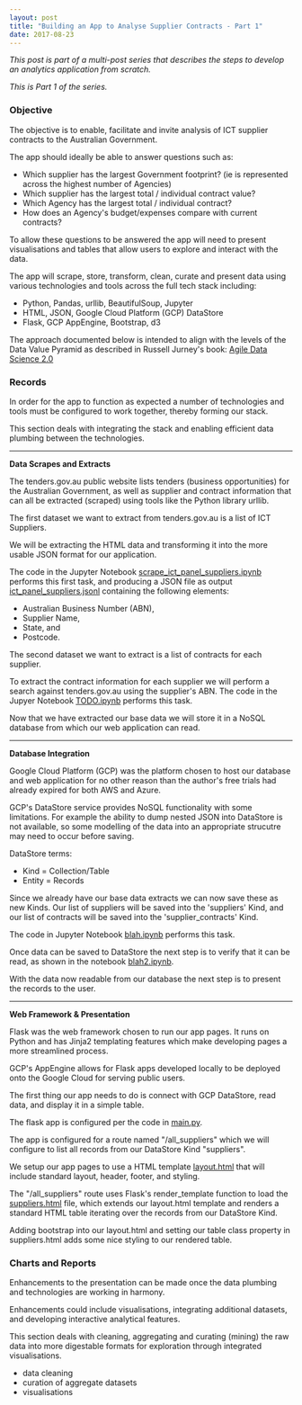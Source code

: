 ```yaml
---
layout: post
title: "Building an App to Analyse Supplier Contracts - Part 1"
date: 2017-08-23
---
```


*This post is part of a multi-post series that describes the steps to develop an analytics application from scratch.*

*This is Part 1 of the series.*


### Objective

The objective is to enable, facilitate and invite analysis of ICT supplier contracts to the Australian Government.

The app should ideally be able to answer questions such as:
- Which supplier has the largest Government footprint? (ie is represented across the highest number of Agencies)
- Which supplier has the largest total / individual contract value?
- Which Agency has the largest total / individual contract?
- How does an Agency's budget/expenses compare with current contracts?

To allow these questions to be answered the app will need to present visualisations and tables that allow users to explore and interact with the data.

The app will scrape, store, transform, clean, curate and present data using various technologies and tools across the full tech stack including: 
- Python, Pandas, urllib, BeautifulSoup, Jupyter
- HTML, JSON, Google Cloud Platform (GCP) DataStore
- Flask, GCP AppEngine, Bootstrap, d3

The approach documented below is intended to align with the levels of the Data Value Pyramid as described in Russell Jurney's book: [Agile Data Science 2.0](http://shop.oreilly.com/product/0636920051619.do)



### Records

In order for the app to function as expected a number of technologies and tools must be configured to work together, thereby forming our stack.

This section deals with integrating the stack and enabling efficient data plumbing between the technologies.


---
**Data Scrapes and Extracts**

The tenders.gov.au public website lists tenders (business opportunities) for the Australian Government, as well as supplier and contract information that can all be extracted (scraped) using tools like the Python library urllib.

The first dataset we want to extract from tenders.gov.au is a list of ICT Suppliers.

We will be extracting the HTML data and transforming it into the more usable JSON format for our application.

The code in the Jupyter Notebook [scrape_ict_panel_suppliers.ipynb](https://github.com/mwportfolio/ICT-Supplier-Analysis/blob/master/jupyter_notebooks/scrape_ict_panel_suppliers.ipynb) performs this first task, and producing a JSON file as output [ict_panel_suppliers.jsonl](https://github.com/mwportfolio/ICT-Supplier-Analysis/blob/master/datasets/ict_panel_suppliers.jsonl) containing the following elements:

- Australian Business Number (ABN),
- Supplier Name, 
- State, and
- Postcode.

The second dataset we want to extract is a list of contracts for each supplier.

To extract the contract information for each supplier we will perform a search against tenders.gov.au using the supplier's ABN. The code in the Jupyer Notebook [TODO.ipynb](https://github.com/mwportfolio/blob/master/jupyter_notebooks/TODO.ipynb) performs this task.

Now that we have extracted our base data we will store it in a NoSQL database from which our web application can read. 


---
**Database Integration**

Google Cloud Platform (GCP) was the platform chosen to host our database and web application for no other reason than the author's free trials had already expired for both AWS and Azure.

GCP's DataStore service provides NoSQL functionality with some limitations. For example the ability to dump nested JSON into DataStore is not available, so some modelling of the data into an appropriate strucutre may need to occur before saving. 

DataStore terms:
- Kind = Collection/Table
- Entity = Records

Since we already have our base data extracts we can now save these as new Kinds. Our list of suppliers will be saved into the 'suppliers' Kind, and our list of contracts will be saved into the 'supplier_contracts' Kind.

The code in Jupyter Notebook [blah.ipynb](blah.ipynb) performs this task.

Once data can be saved to DataStore the next step is to verify that it can be read, as shown in the notebook [blah2.ipynb](blah2.ipynb).

With the data now readable from our database the next step is to present the records to the user.


---
**Web Framework & Presentation**

Flask was the web framework chosen to run our app pages. It runs on Python and has Jinja2 templating features which make developing pages a more streamlined process.

GCP's AppEngine allows for Flask apps developed locally to be deployed onto the Google Cloud for serving public users.

The first thing our app needs to do is connect with GCP DataStore, read data, and display it in a simple table.

The flask app is configured per the code in [main.py](https://github.com/mwportfolio/ICT-Supplier-Analysis/blob/master/code/python/main.py).

The app is configured for a route named "/all_suppliers" which we will configure to list all records from our DataStore Kind "suppliers".

We setup our app pages to use a HTML template [layout.html](layout.html) that will include standard layout, header, footer, and styling.

The "/all_suppliers" route uses Flask's render_template function to load the [suppliers.html](suppliers.html) file, which extends our layout.html template and renders a standard HTML table iterating over the records from our DataStore Kind. 

Adding bootstrap into our layout.html and setting our table class property in suppliers.html adds some nice styling to our rendered table.



### Charts and Reports

Enhancements to the presentation can be made once the data plumbing and technologies are working in harmony.

Enhancements could include visualisations, integrating additional datasets, and developing interactive analytical features.

This section deals with cleaning, aggregating and curating (mining) the raw data into more digestable formats for exploration through integrated visualisations.

- data cleaning
- curation of aggregate datasets
- visualisations
